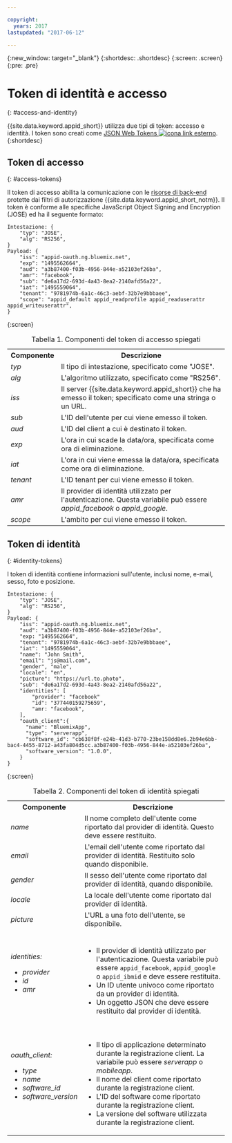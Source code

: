 ```yaml
---

copyright:
  years: 2017
lastupdated: "2017-06-12"

---
```


{:new_window: target="_blank"}
{:shortdesc: .shortdesc}
{:screen: .screen}
{:pre: .pre}

# Token di identità e accesso
{: #access-and-identity}

{{site.data.keyword.appid_short}} utilizza due tipi di token: accesso e identità. I token sono creati come <a href="https://jwt.io/introduction/" target="_blank">JSON Web Tokens <img src="../../icons/launch-glyph.svg" alt="icona link esterno"></a>.
{:shortdesc}


## Token di accesso
{: #access-tokens}

Il token di accesso abilita la comunicazione con le [risorse di back-end](/docs/services/appid/protecting-resources.html) protette dai filtri di autorizzazione {{site.data.keyword.appid_short_notm}}. Il token è conforme alle specifiche JavaScript Object Signing and Encryption (JOSE) ed ha il seguente formato:

```
Intestazione: {
    "typ": "JOSE",
    "alg": "RS256",
}
Payload: {
    "iss": "appid-oauth.ng.bluemix.net",
    "exp": "1495562664",
    "aud": "a3b87400-f03b-4956-844e-a52103ef26ba",
    "amr": "facebook",
    "sub": "de6a17d2-693d-4a43-8ea2-2140afd56a22",
    "iat": "1495559064",
    "tenant": "9781974b-6a1c-46c3-aebf-32b7e9bbbaee",
    "scope": "appid_default appid_readprofile appid_readuserattr appid_writeuserattr",
}
```
{:screen}

<table>
<caption> Tabella 1. Componenti del token di accesso spiegati </caption>
  <tr>
    <th> Componente </th>
    <th> Descrizione </th>
  </tr>
  <tr>
    <td> <i> typ </i> </td>
    <td> Il tipo di intestazione, specificato come "JOSE". </td>
  </tr>
  <tr>
    <td> <i> alg </i> </td>
    <td> L'algoritmo utilizzato, specificato come "RS256". </td>
  </tr>
  <tr>
    <td> <i> iss </i> </td>
    <td> Il server {{site.data.keyword.appid_short}} che ha emesso il token; specificato come una stringa o un URL. </td>
  </tr>
  <tr>
    <td> <i> sub </i> </td>
    <td> L'ID dell'utente per cui viene emesso il token. </td>
  </tr>
  <tr>
    <td> <i> aud </i> </td>
    <td> L'ID del client a cui è destinato il token. </td>
  </tr>
  <tr>
    <td> <i> exp </i> </td>
    <td> L'ora in cui scade la data/ora, specificata come ora di eliminazione. </td>
  </tr>
  <tr>
    <td> <i> iat </i> </td>
    <td> L'ora in cui viene emessa la data/ora, specificata come ora di eliminazione. </td>
  </tr>
  <tr>
    <td> <i> tenant </i> </td>
    <td> L'ID tenant per cui viene emesso il token. </td>
  </tr>
  <tr>
    <td> <i> amr </i> </td>
    <td> Il provider di identità utilizzato per l'autenticazione. Questa variabile può essere <i>appid_facebook</i> o <i>appid_google</i>. </td>
  </tr>
  <tr>
    <td> <i> scope </i> </td>
    <td> L'ambito per cui viene emesso il token. </td>
  </tr>
</table>


## Token di identità
{: #identity-tokens}

l token di identità contiene informazioni sull'utente, inclusi nome, e-mail, sesso, foto e posizione.

```
Intestazione: {
    "typ": "JOSE",
    "alg": "RS256",
}
Payload: {
    "iss": "appid-oauth.ng.bluemix.net",
    "aud": "a3b87400-f03b-4956-844e-a52103ef26ba",
    "exp: "1495562664",
    "tenant": "9781974b-6a1c-46c3-aebf-32b7e9bbbaee",
    "iat": "1495559064",
    "name": "John Smith",
    "email": "js@mail.com",
    "gender", "male",
    "locale": "en",
    "picture": "https://url.to.photo",
    "sub": "de6a17d2-693d-4a43-8ea2-2140afd56a22",
    "identities": [
        "provider": "facebook"
        "id": "377440159275659",
        "amr: "facebook",
    ],
    "oauth_client":{
      "name": "BluemixApp",
      "type": "serverapp",
      "software_id": "cb638f8f-e24b-41d3-b770-23be158dd8e6.2b94e6bb-bac4-4455-8712-a43fa804d5cc.a3b87400-f03b-4956-844e-a52103ef26ba",
      "software_version": "1.0.0",
    }
}
```
{:screen}


<table>
<caption> Tabella 2. Componenti del token di identità spiegati </caption>
  <tr>
    <th> Componente </th>
    <th> Descrizione </th>
  </tr>
  <tr>
    <td> <i> name </i> </td>
    <td> Il nome completo dell'utente come riportato dal provider di identità. Questo deve essere restituito. </td>
  </tr>
  <tr>
    <td> <i> email </i> </td>
    <td> L'email dell'utente come riportato dal provider di identità. Restituito solo quando disponibile. </td>
  </tr>
  <tr>
    <td> <i> gender </i> </td>
    <td> Il sesso dell'utente come riportato dal provider di identità, quando disponibile. </td>
  </tr>
  <tr>
    <td> <i> locale </i> </td>
    <td> La locale dell'utente come riportato dal provider di identità. </td>
  </tr>
  <tr>
    <td> <i> picture </i> </td>
    <td> L'URL a una foto dell'utente, se disponibile. </td>
  </tr>
  <tr>
    <td> <i> identities: </br> <ul><li> provider <li> id <li> amr </ul></i></td>
    <td> </br><ul><li> Il provider di identità utilizzato per l'autenticazione. Questa variabile può essere <code>appid_facebook</code>, <code>appid_google</code> o <code>appid_ibmid</code> e deve essere restituita. <li> Un ID utente univoco come riportato da un provider di identità. <li> Un oggetto JSON che deve essere restituito dal provider di identità. </ul></i></td>
  </tr>
  <tr>
    <td> <i> oauth_client: </br> <ul><li> type <li> name <li> software_id <li> software_version</ul></i> </td>
    <td> </br><ul><li> Il tipo di applicazione determinato durante la registrazione client. La variabile può essere <i>serverapp</i> o <i>mobileapp</i>. <li> Il nome del client come riportato durante la registrazione client. <li> L'ID del software come riportato durante la registrazione client. <li> La versione del software utilizzata durante la registrazione client. </ul></td>
  </tr>
</table>
